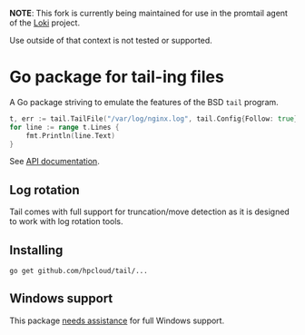 
**NOTE**: This fork is currently being maintained for use in the promtail agent of the [Loki](https://github.com/MarkWang2/loki) project.

Use outside of that context is not tested or supported.

# Go package for tail-ing files

A Go package striving to emulate the features of the BSD `tail` program. 

```Go
t, err := tail.TailFile("/var/log/nginx.log", tail.Config{Follow: true})
for line := range t.Lines {
    fmt.Println(line.Text)
}
```

See [API documentation](http://godoc.org/github.com/hpcloud/tail).

## Log rotation

Tail comes with full support for truncation/move detection as it is
designed to work with log rotation tools.

## Installing

    go get github.com/hpcloud/tail/...

## Windows support

This package [needs assistance](https://github.com/hpcloud/tail/labels/Windows) for full Windows support.
